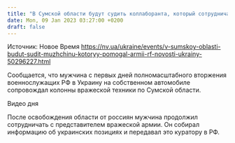 ```yaml
---
title: "В Сумской области будут судить коллаборанта, который сотрудничал с оккупантами"
date: Mon, 09 Jan 2023 03:27:00 +0200
draft: false
---
```

Источник: Новое Время https://nv.ua/ukraine/events/v-sumskoy-oblasti-budut-sudit-muzhchinu-kotoryy-pomogal-armii-rf-novosti-ukrainy-50296227.html


Сообщается, что мужчина с первых дней полномасштабного вторжения военнослужащих РФ в Украину на собственном автомобиле сопровождал колонны вражеской техники по Сумской области.

 Видео дня   

После освобождения области от россиян мужчина продолжил сотрудничать с представителем вражеской армии. Он собирал информацию об украинских позициях и передавал это куратору в РФ.
